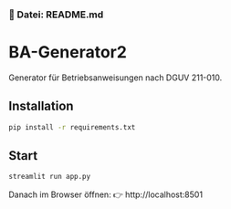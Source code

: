 ### 📂 Datei: README.md


# BA-Generator2


Generator für Betriebsanweisungen nach DGUV 211-010.


## Installation
```bash
pip install -r requirements.txt
```


## Start
```bash
streamlit run app.py
```


Danach im Browser öffnen:
👉 http://localhost:8501

